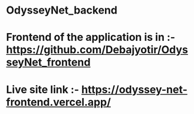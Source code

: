 # OdysseyNet_backend
# Frontend of the application is in :- https://github.com/Debajyotir/OdysseyNet_frontend
# Live site link :- https://odyssey-net-frontend.vercel.app/
